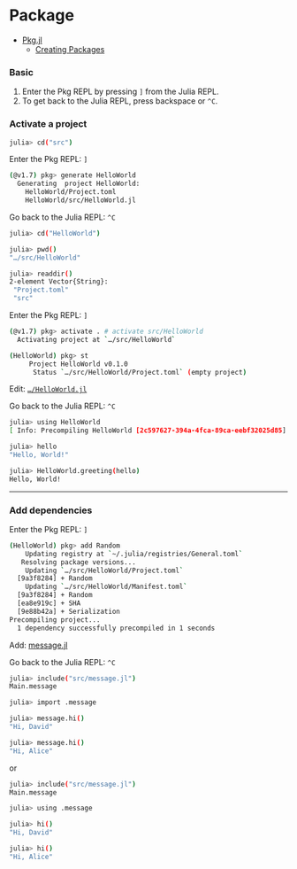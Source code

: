 # Package

- [Pkg.jl](https://pkgdocs.julialang.org/)
  - [Creating Packages](https://pkgdocs.julialang.org/v1/creating-packages/)

### Basic

1. Enter the Pkg REPL by pressing `]` from the Julia REPL.
2. To get back to the Julia REPL, press backspace or `^C`.

### Activate a project

```bash
julia> cd("src")
```

Enter the Pkg REPL: `]`

```bash
(@v1.7) pkg> generate HelloWorld
  Generating  project HelloWorld:
    HelloWorld/Project.toml
    HelloWorld/src/HelloWorld.jl
```

Go back to the Julia REPL: `^C`

```bash
julia> cd("HelloWorld")

julia> pwd()
"…/src/HelloWorld"

julia> readdir()
2-element Vector{String}:
 "Project.toml"
 "src"
```

Enter the Pkg REPL: `]`

```bash
(@v1.7) pkg> activate . # activate src/HelloWorld
  Activating project at `…/src/HelloWorld`

(HelloWorld) pkg> st
     Project HelloWorld v0.1.0
      Status `…/src/HelloWorld/Project.toml` (empty project)
```

Edit: [`…/HelloWorld.jl`](../src/HelloWorld/src/HelloWorld.jl)

Go back to the Julia REPL: `^C`

```bash
julia> using HelloWorld
[ Info: Precompiling HelloWorld [2c597627-394a-4fca-89ca-eebf32025d85]

julia> hello
"Hello, World!"

julia> HelloWorld.greeting(hello)
Hello, World!
```

---

### Add dependencies

Enter the Pkg REPL: `]`

```bash
(HelloWorld) pkg> add Random
    Updating registry at `~/.julia/registries/General.toml`
   Resolving package versions...
    Updating `…/src/HelloWorld/Project.toml`
  [9a3f8284] + Random
    Updating `…/src/HelloWorld/Manifest.toml`
  [9a3f8284] + Random
  [ea8e919c] + SHA
  [9e88b42a] + Serialization
Precompiling project...
  1 dependency successfully precompiled in 1 seconds
```

Add: [message.jl](../src/HelloWorld/src/message.jl)

Go back to the Julia REPL: `^C`

```bash
julia> include("src/message.jl")
Main.message

julia> import .message

julia> message.hi()
"Hi, David"

julia> message.hi()
"Hi, Alice"
```

or

```bash
julia> include("src/message.jl")
Main.message

julia> using .message

julia> hi()
"Hi, David"

julia> hi()
"Hi, Alice"
```
